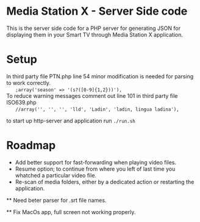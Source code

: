 # Media Station X - Server Side code
This is the server side code for a PHP server for generating JSON for displaying them in your Smart TV through Media Station X application.

Setup
=====
In third party file PTN.php line 54 minor modification is needed for parsing to work correctly.\
&nbsp;&nbsp;&nbsp;&nbsp;&nbsp;&nbsp;`;array('season' => '(s?([0-9]{1,2}))'),`\
To reduce warning messages comment out line 101 in third party file ISO639.php\
&nbsp;&nbsp;&nbsp;&nbsp;&nbsp;&nbsp;`//array('', '', '', 'lld', 'Ladin', 'ladin, lingua ladina'),`

to start up http-server and application run `./run.sh`

Roadmap
========
* Add better support for fast-forwarding when playing video files.
* Resume option; to continue from where you left of last time you whatched a particular video file.
* Re-scan of media folders, either by a dedicated action or restarting the application.

** Need beter parser for .srt file names.

** Fix MacOs app, full screen not working properly.
